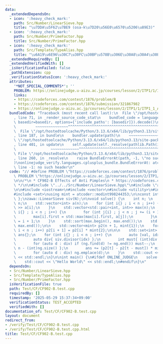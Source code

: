 ```yaml
---
data:
  _extendedDependsOn:
  - icon: ':heavy_check_mark:'
    path: Src/Number/LinearSieve.hpp
    title: "\u7DDA\u5F62\u7BE9 (osa-k\u7D20\u56E0\u6570\u5206\u89E3)"
  - icon: ':heavy_check_mark:'
    path: Src/Number/PrimeFactor.hpp
    title: Src/Number/PrimeFactor.hpp
  - icon: ':heavy_check_mark:'
    path: Src/Template/TypeAlias.hpp
    title: "\u6A19\u6E96\u30C7\u30FC\u30BF\u578B\u306E\u30A8\u30A4\u30EA\u30A2\u30B9"
  _extendedRequiredBy: []
  _extendedVerifiedWith: []
  _isVerificationFailed: false
  _pathExtension: cpp
  _verificationStatusIcon: ':heavy_check_mark:'
  attributes:
    '*NOT_SPECIAL_COMMENTS*': ''
    PROBLEM: https://onlinejudge.u-aizu.ac.jp/courses/lesson/2/ITP1/1/ITP1_1_A
    links:
    - https://codeforces.com/contest/1876/problem/B
    - https://codeforces.com/contest/1876/submission/321867982
    - https://onlinejudge.u-aizu.ac.jp/courses/lesson/2/ITP1/1/ITP1_1_A
  bundledCode: "Traceback (most recent call last):\n  File \"/opt/hostedtoolcache/Python/3.13.6/x64/lib/python3.13/site-packages/onlinejudge_verify/documentation/build.py\"\
    , line 71, in _render_source_code_stat\n    bundled_code = language.bundle(stat.path,\
    \ basedir=basedir, options={'include_paths': [basedir]}).decode()\n          \
    \         ~~~~~~~~~~~~~~~^^^^^^^^^^^^^^^^^^^^^^^^^^^^^^^^^^^^^^^^^^^^^^^^^^^^^^^^^^^^^^^^^^\n\
    \  File \"/opt/hostedtoolcache/Python/3.13.6/x64/lib/python3.13/site-packages/onlinejudge_verify/languages/cplusplus.py\"\
    , line 187, in bundle\n    bundler.update(path)\n    ~~~~~~~~~~~~~~^^^^^^\n  File\
    \ \"/opt/hostedtoolcache/Python/3.13.6/x64/lib/python3.13/site-packages/onlinejudge_verify/languages/cplusplus_bundle.py\"\
    , line 401, in update\n    self.update(self._resolve(pathlib.Path(included), included_from=path))\n\
    \                ~~~~~~~~~~~~~^^^^^^^^^^^^^^^^^^^^^^^^^^^^^^^^^^^^^^^^^^^^\n \
    \ File \"/opt/hostedtoolcache/Python/3.13.6/x64/lib/python3.13/site-packages/onlinejudge_verify/languages/cplusplus_bundle.py\"\
    , line 260, in _resolve\n    raise BundleErrorAt(path, -1, \"no such header\"\
    )\nonlinejudge_verify.languages.cplusplus_bundle.BundleErrorAt: atcoder/modint:\
    \ line -1: no such header\n"
  code: "// #define PROBLEM \"https://codeforces.com/contest/1876/problem/B\"\n#define\
    \ PROBLEM \"https://onlinejudge.u-aizu.ac.jp/courses/lesson/2/ITP1/1/ITP1_1_A\"\
    \n\n/*\n * CF902-B Effects of Anti Pimples\n * https://codeforces.com/contest/1876/submission/321867982\n\
    \ */\n\n#include \"../../Src/Number/LinearSieve.hpp\"\n#include \"atcoder/modint\"\
    \n\n#include <iostream>\n#include <vector>\n#include <utility>\n#include <algorithm>\n\
    #include <set>\nusing mint = atcoder::modint998244353;\n\nconst int N{ 100100\
    \ };\nzawa::LinearSieve siv(N);\n\nvoid solve() {\n    int n; \n    std::cin >>\
    \ n;\n    std::vector<int> a(n);\n    for (int i{} ; i < n ; i++) {\n        std::cin\
    \ >> a[i];\n    }\n    std::vector<std::pair<int, int>> max(n);\n    for (int\
    \ i{} ; i < n ; i++) {\n        for (int j{i} ; j < n ; j += (i + 1)) {\n    \
    \        max[i].first = std::max(max[i].first, a[j]);\n        }\n        max[i].second\
    \ = i + 1;\n    }\n    std::sort(max.begin(), max.end());\n    std::reverse(max.begin(),\
    \ max.end());\n\n    std::vector<mint> p2(n + 1, mint{1});\n    for (int i{} ;\
    \ i < n ; i++) p2[i + 1] = p2[i] * mint{2};\n\n\n    std::set<int> ng;\n    mint\
    \ ans{};\n    for (int i{} ; i < n ; i++) {\n        auto [val, idx]{ max[i] };\n\
    \        auto div{ siv.divisor(idx) };\n        int must{ (int)div.size() };\n\
    \        for (auto d : div) if (ng.find(d) != ng.end()) must--;\n        int t{\
    \ n - (int)ng.size() };\n        ans += (p2[t] - p2[t - must]) * mint{val};\n\
    \        for (auto d : div) ng.emplace(d);\n    }\n    std::cout << ans.val()\
    \ << std::endl;\n}\n\nint main() {\n#ifdef ONLINE_JUDGE\n    solve();\n#else\n\
    \    std::cout << \"Hello World\" << std::endl;\n#endif\n}\n"
  dependsOn:
  - Src/Number/LinearSieve.hpp
  - Src/Template/TypeAlias.hpp
  - Src/Number/PrimeFactor.hpp
  isVerificationFile: true
  path: Test/CF/CF902-B.test.cpp
  requiredBy: []
  timestamp: '2025-05-29 15:37:34+09:00'
  verificationStatus: TEST_ACCEPTED
  verifiedWith: []
documentation_of: Test/CF/CF902-B.test.cpp
layout: document
redirect_from:
- /verify/Test/CF/CF902-B.test.cpp
- /verify/Test/CF/CF902-B.test.cpp.html
title: Test/CF/CF902-B.test.cpp
---
```

